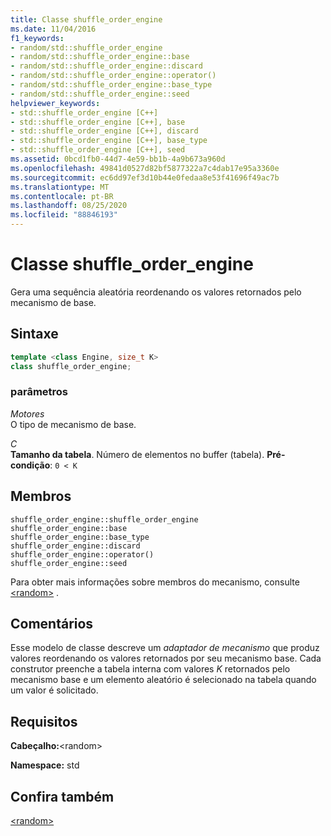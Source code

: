 ```yaml
---
title: Classe shuffle_order_engine
ms.date: 11/04/2016
f1_keywords:
- random/std::shuffle_order_engine
- random/std::shuffle_order_engine::base
- random/std::shuffle_order_engine::discard
- random/std::shuffle_order_engine::operator()
- random/std::shuffle_order_engine::base_type
- random/std::shuffle_order_engine::seed
helpviewer_keywords:
- std::shuffle_order_engine [C++]
- std::shuffle_order_engine [C++], base
- std::shuffle_order_engine [C++], discard
- std::shuffle_order_engine [C++], base_type
- std::shuffle_order_engine [C++], seed
ms.assetid: 0bcd1fb0-44d7-4e59-bb1b-4a9b673a960d
ms.openlocfilehash: 49841d0527d82bf5877322a7c4dab17e95a3360e
ms.sourcegitcommit: ec6dd97ef3d10b44e0fedaa8e53f41696f49ac7b
ms.translationtype: MT
ms.contentlocale: pt-BR
ms.lasthandoff: 08/25/2020
ms.locfileid: "88846193"
---
```

# <a name="shuffle_order_engine-class"></a>Classe shuffle_order_engine

Gera uma sequência aleatória reordenando os valores retornados pelo mecanismo de base.

## <a name="syntax"></a>Sintaxe

```cpp
template <class Engine, size_t K>
class shuffle_order_engine;
```

### <a name="parameters"></a>parâmetros

*Motores*\
O tipo de mecanismo de base.

*C*\
**Tamanho da tabela**. Número de elementos no buffer (tabela). **Pré-condição**: `0 < K`

## <a name="members"></a>Membros

`shuffle_order_engine::shuffle_order_engine`\
`shuffle_order_engine::base`\
`shuffle_order_engine::base_type`\
`shuffle_order_engine::discard`\
`shuffle_order_engine::operator()`\
`shuffle_order_engine::seed`

Para obter mais informações sobre membros do mecanismo, consulte [\<random>](../standard-library/random.md) .

## <a name="remarks"></a>Comentários

Esse modelo de classe descreve um *adaptador de mecanismo* que produz valores reordenando os valores retornados por seu mecanismo base. Cada construtor preenche a tabela interna com valores *K* retornados pelo mecanismo base e um elemento aleatório é selecionado na tabela quando um valor é solicitado.

## <a name="requirements"></a>Requisitos

**Cabeçalho:**\<random>

**Namespace:** std

## <a name="see-also"></a>Confira também

[\<random>](../standard-library/random.md)
